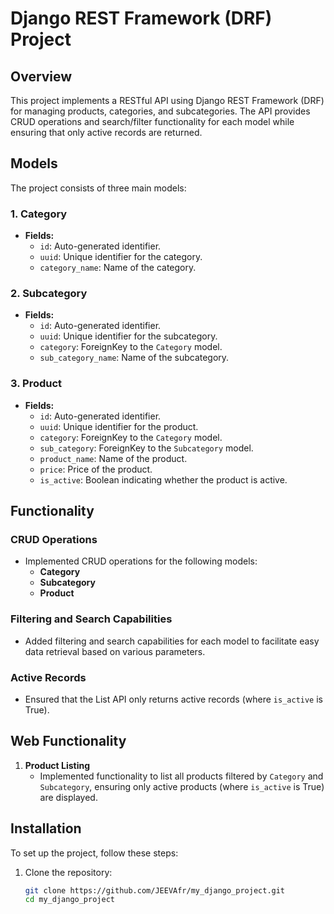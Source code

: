 # Django REST Framework (DRF) Project

## Overview
This project implements a RESTful API using Django REST Framework (DRF) for managing products, categories, and subcategories. The API provides CRUD operations and search/filter functionality for each model while ensuring that only active records are returned.

## Models
The project consists of three main models:

### 1. Category
- **Fields:**
  - `id`: Auto-generated identifier.
  - `uuid`: Unique identifier for the category.
  - `category_name`: Name of the category.

### 2. Subcategory
- **Fields:**
  - `id`: Auto-generated identifier.
  - `uuid`: Unique identifier for the subcategory.
  - `category`: ForeignKey to the `Category` model.
  - `sub_category_name`: Name of the subcategory.

### 3. Product
- **Fields:**
  - `id`: Auto-generated identifier.
  - `uuid`: Unique identifier for the product.
  - `category`: ForeignKey to the `Category` model.
  - `sub_category`: ForeignKey to the `Subcategory` model.
  - `product_name`: Name of the product.
  - `price`: Price of the product.
  - `is_active`: Boolean indicating whether the product is active.

## Functionality
### CRUD Operations
- Implemented CRUD operations for the following models:
  - **Category**
  - **Subcategory**
  - **Product**

### Filtering and Search Capabilities
- Added filtering and search capabilities for each model to facilitate easy data retrieval based on various parameters.

### Active Records
- Ensured that the List API only returns active records (where `is_active` is True).

## Web Functionality
1. **Product Listing**
   - Implemented functionality to list all products filtered by `Category` and `Subcategory`, ensuring only active products (where `is_active` is True) are displayed.

## Installation
To set up the project, follow these steps:

1. Clone the repository:
   ```bash
   git clone https://github.com/JEEVAfr/my_django_project.git
   cd my_django_project
